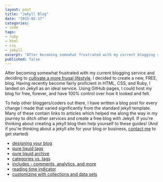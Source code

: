 ```yaml
---
layout: post
title: "Jekyll Blog"
date: "2015-02-17"
categories:
- code
tags:
- ruby
- html
- css
- jekyll
excerpt: "After becoming somewhat frustrated with my current blogging service and deciding to cultivate a more frugal lifestyle, I decided to create a new, FREE, blog. Having recently become fairly proficient in HTML, CSS, and Ruby, I landed"
published: false
---
```


After becoming somewhat frustrated with my current blogging service and deciding to [cultivate a more frugal lifestyle]({{site.url}}/writing/spend-less-program-more/), I decided to create a new, FREE, blog. Having recently become fairly proficient in HTML, CSS, and Ruby, I landed on Jekyll as an ideal service. Using GitHub pages, I could host my blog for free, forever, and have 100% control over how it looked and felt.

To help other bloggers/coders out there, I have written a blog post for every change I made that varied significantly from the standard jekyll template. Many of these contain links to articles which helped me along the way in my journey to ditch other services and create a free blog with Jekyll. If you're thinking about creating a jekyll blog then help yourself to these guides! (And if you're thinking about a jekyll site for your blog or business, [contact me](mailto:daveseeman12@gmail.com) to get started)
- [designing your blog]()
- [pure liquid tags]()
- [pure liquid archive]()
- [categories vs. tags]()
- [includes - comments, analytics, and more]()
- [reading time indicator]()
- [customizing with collections and data sets]()
